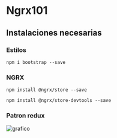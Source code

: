 # Ngrx101

## Instalaciones necesarias

### Estilos

```shell script
npm i bootstrap --save
```
### NGRX

```shell script
npm install @ngrx/store --save
```

```shell script
npm install @ngrx/store-devtools --save
```

### Patron redux

![grafico](https://ngrx.io/generated/images/guide/store/state-management-lifecycle.png)

